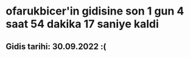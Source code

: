 # ofarukbicer'in gidisine son 1 gun 4 saat 54 dakika 17 saniye kaldi

## Gidis tarihi: 30.09.2022 :(